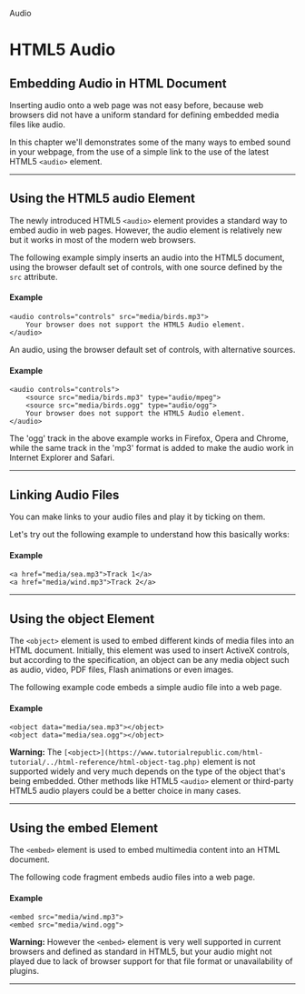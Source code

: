  Audio

# HTML5 Audio

## Embedding Audio in HTML Document

Inserting audio onto a web page was not easy before, because web browsers did not have a uniform standard for defining embedded media files like audio.

In this chapter we'll demonstrates some of the many ways to embed sound in your webpage, from the use of a simple link to the use of the latest HTML5 `<audio>` element.

* * *

## Using the HTML5 audio Element

The newly introduced HTML5 `<audio>` element provides a standard way to embed audio in web pages. However, the audio element is relatively new but it works in most of the modern web browsers.

The following example simply inserts an audio into the HTML5 document, using the browser default set of controls, with one source defined by the `src` attribute.

#### Example

```markup
<audio controls="controls" src="media/birds.mp3">
    Your browser does not support the HTML5 Audio element.
</audio>
```

An audio, using the browser default set of controls, with alternative sources.

#### Example

```markup
<audio controls="controls">
    <source src="media/birds.mp3" type="audio/mpeg">
    <source src="media/birds.ogg" type="audio/ogg">
    Your browser does not support the HTML5 Audio element.
</audio>
```

The 'ogg' track in the above example works in Firefox, Opera and Chrome, while the same track in the 'mp3' format is added to make the audio work in Internet Explorer and Safari.

* * *

## Linking Audio Files

You can make links to your audio files and play it by ticking on them.

Let's try out the following example to understand how this basically works:

#### Example

```markup
<a href="media/sea.mp3">Track 1</a>
<a href="media/wind.mp3">Track 2</a>
```

* * *

## Using the object Element

The `<object>` element is used to embed different kinds of media files into an HTML document. Initially, this element was used to insert ActiveX controls, but according to the specification, an object can be any media object such as audio, video, PDF files, Flash animations or even images.

The following example code embeds a simple audio file into a web page.

#### Example

```markup
<object data="media/sea.mp3"></object>
<object data="media/sea.ogg"></object>
```

**Warning:** The `[<object>](https://www.tutorialrepublic.com/html-tutorial/../html-reference/html-object-tag.php)` element is not supported widely and very much depends on the type of the object that's being embedded. Other methods like HTML5 `<audio>` element or third-party HTML5 audio players could be a better choice in many cases.

* * *

## Using the embed Element

The `<embed>` element is used to embed multimedia content into an HTML document.

The following code fragment embeds audio files into a web page.

#### Example

```markup
<embed src="media/wind.mp3">
<embed src="media/wind.ogg">
```

**Warning:** However the `<embed>` element is very well supported in current browsers and defined as standard in HTML5, but your audio might not played due to lack of browser support for that file format or unavailability of plugins.

* * *